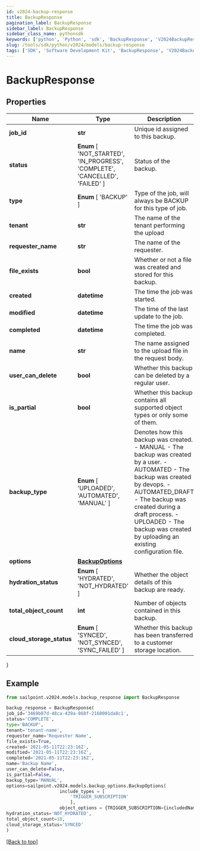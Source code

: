 ```yaml
---
id: v2024-backup-response
title: BackupResponse
pagination_label: BackupResponse
sidebar_label: BackupResponse
sidebar_class_name: pythonsdk
keywords: ['python', 'Python', 'sdk', 'BackupResponse', 'V2024BackupResponse'] 
slug: /tools/sdk/python/v2024/models/backup-response
tags: ['SDK', 'Software Development Kit', 'BackupResponse', 'V2024BackupResponse']
---
```


# BackupResponse


## Properties

Name | Type | Description | Notes
------------ | ------------- | ------------- | -------------
**job_id** | **str** | Unique id assigned to this backup. | [optional] 
**status** |  **Enum** [  'NOT_STARTED',    'IN_PROGRESS',    'COMPLETE',    'CANCELLED',    'FAILED' ] | Status of the backup. | [optional] 
**type** |  **Enum** [  'BACKUP' ] | Type of the job, will always be BACKUP for this type of job. | [optional] 
**tenant** | **str** | The name of the tenant performing the upload | [optional] 
**requester_name** | **str** | The name of the requester. | [optional] 
**file_exists** | **bool** | Whether or not a file was created and stored for this backup. | [optional] [default to True]
**created** | **datetime** | The time the job was started. | [optional] 
**modified** | **datetime** | The time of the last update to the job. | [optional] 
**completed** | **datetime** | The time the job was completed. | [optional] 
**name** | **str** | The name assigned to the upload file in the request body. | [optional] 
**user_can_delete** | **bool** | Whether this backup can be deleted by a regular user. | [optional] [default to True]
**is_partial** | **bool** | Whether this backup contains all supported object types or only some of them. | [optional] [default to False]
**backup_type** |  **Enum** [  'UPLOADED',    'AUTOMATED',    'MANUAL' ] | Denotes how this backup was created. - MANUAL - The backup was created by a user. - AUTOMATED - The backup was created by devops. - AUTOMATED_DRAFT - The backup was created during a draft process. - UPLOADED - The backup was created by uploading an existing configuration file. | [optional] 
**options** | [**BackupOptions**](backup-options) |  | [optional] 
**hydration_status** |  **Enum** [  'HYDRATED',    'NOT_HYDRATED' ] | Whether the object details of this backup are ready. | [optional] 
**total_object_count** | **int** | Number of objects contained in this backup. | [optional] 
**cloud_storage_status** |  **Enum** [  'SYNCED',    'NOT_SYNCED',    'SYNC_FAILED' ] | Whether this backup has been transferred to a customer storage location. | [optional] 
}

## Example

```python
from sailpoint.v2024.models.backup_response import BackupResponse

backup_response = BackupResponse(
job_id='3469b87d-48ca-439a-868f-2160001da8c1',
status='COMPLETE',
type='BACKUP',
tenant='tenant-name',
requester_name='Requester Name',
file_exists=True,
created='2021-05-11T22:23:16Z',
modified='2021-05-11T22:23:16Z',
completed='2021-05-11T22:23:16Z',
name='Backup Name',
user_can_delete=False,
is_partial=False,
backup_type='MANUAL',
options=sailpoint.v2024.models.backup_options.BackupOptions(
                    include_types = [
                        'TRIGGER_SUBSCRIPTION'
                        ], 
                    object_options = {TRIGGER_SUBSCRIPTION={includedNames=[Trigger Subscription name]}}, ),
hydration_status='NOT_HYDRATED',
total_object_count=10,
cloud_storage_status='SYNCED'
)

```
[[Back to top]](#) 

